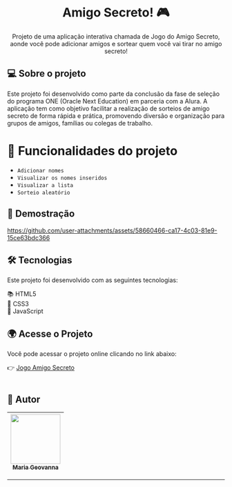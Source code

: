 <h1 align="center">Amigo Secreto! 🎮</h1>

<p align="center">
Projeto de uma aplicação interativa chamada de Jogo do Amigo Secreto, aonde você pode adicionar amigos e sortear quem você vai tirar no amigo secreto!
</p>

<!-- ---------------------------------------------------------------------- -->
## 💻 Sobre o projeto
<p>Este projeto foi desenvolvido como parte da conclusão da fase de seleção do programa ONE (Oracle Next Education) em parceria com a Alura. A aplicação tem como objetivo facilitar a realização de sorteios de amigo secreto de forma rápida e prática, promovendo diversão e organização para grupos de amigos, famílias ou colegas de trabalho.</p>


<!-- ---------------------------------------------------------------------- -->
<!-- MODELO FUNCIONALIDADES: -->
# :hammer: Funcionalidades do projeto

- `Adicionar nomes`
- `Visualizar os nomes inseridos`
- `Visualizar a lista`
- `Sorteio aleatório`
<!-- ---------------------------------------------------------------------- -->


## 🎨 Demostração

https://github.com/user-attachments/assets/58660466-ca17-4c03-81e9-15ce63bdc366

<!-- ---------------------------------------------------------------------- -->
## 🛠 Tecnologias
Este projeto foi desenvolvido com as seguintes tecnologias:  

📚 HTML5  
🎨 CSS3  
📜 JavaScript  

<!-- ---------------------------------------------------------------------- -->

## 🌍 Acesse o Projeto

Você pode acessar o projeto online clicando no link abaixo:

👉 [Jogo Amigo Secreto](amigo-secreto-jwjs8refz-mariageovannavs-projects.vercel.app)
&nbsp;  
&nbsp;  


<!-- ---------------------------------------------------------------------- -->

<!-- MODELO DE AUTOR-->
## 🦸 Autor
| [<img loading="lazy" src="https://avatars.githubusercontent.com/u/111608734?v=4" width=115><br><sub>Maria Geovanna</sub>](https://github.com/MariaGeovannav) |  
| :---: |
 


---

<!-- ---------------------------------------------------------------------- -->
